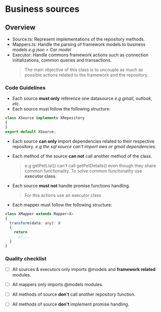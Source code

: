 # Business sources

## Overview
  - Source.ts:  Represent implementations of the repository methods.
  - Mappers.ts: Handle the parsing of framework models to business models *e.g json > Car model*
  - Executor: Handle commons framework actions such as connection initializations, common queries and transactions.
    > The main objective of this class is to uncouple as much as possible actions related to the framework and the repository.

### Code Guidelines

- Each source **must only** reference one datasource *e.g gmail, outlook, etc*.
- Each source must follow the following structure:
```typescript
class XSource implements XRepository
{
}
export default XSource;
```
- Each source **can only** import dependencies related to their respective repository. *e.g the sql source can't import aws or gmail dependencies*.

- Each method of the source **can not** call another method of the class.
  > e.g getPetList() can't call getPetDetails() even though they share common functionality. To solve common funcitonality use **executor class**.

- Each source **must not** handle promise functions handling.
  > For this actions use an executor class

- Each mapper must follow the following structure:

```typescript
class XMapper extends Mapper<X>
{
  transform(data: any): X
  {
    return 
      //...
  }
}
```

### Quality checklist

- [ ] All sources & executors only imports @models and **framework related** modules.
- [ ] All mappers only imports @models modules.
- [ ] All methods of source **don't** call another repository function.
- [ ] All methods of source **don't** implement promise handling.


